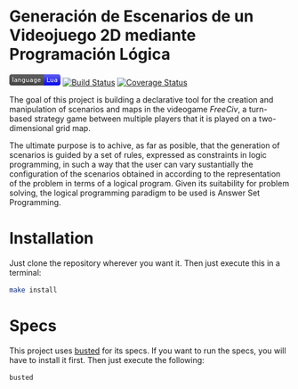 Generación de Escenarios de un Videojuego 2D mediante Programación Lógica
===========

[![Powered by Lua](docs/lua.png)](https://www.lua.org/) [![Build Status](https://travis-ci.org/NEKERAFA/TFG-UDC.svg?branch=master)](https://travis-ci.org/NEKERAFA/TFG-UDC) [![Coverage Status](https://coveralls.io/repos/github/NEKERAFA/TFG-UDC/badge.svg?branch=master)](https://coveralls.io/github/NEKERAFA/TFG-UDC?branch=master)

The goal of this project is building a declarative tool for the creation and manipulation of scenarios and maps in the videogame *FreeCiv*, a turn-based strategy game between multiple players that it is played on a two-dimensional grid map.

The ultimate purpose is to achive, as far as posible, that the generation of scenarios is guided by a set of rules, expressed as constraints in logic programming, in such a way that the user can vary sustantially the configuration of the scenarios obtained in according to the representation of the problem in terms of a logical program. Given its suitability for problem solving, the logical programming paradigm to be used is Answer Set Programming.

Installation
============

Just clone the repository wherever you want it. Then just execute this in a terminal:

```bash
make install
```

Specs
=====

This project uses [busted](http://olivinelabs.com/busted/) for its specs. If you want to run the specs, you will have to install it first. Then just execute the following:

```bash
busted
```
